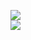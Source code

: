 [![](https://img.shields.io/badge/Made%20With-Github%20Spray-lightgrey.svg?style=for-the-badge&logo=github)](https://github.com/Annihil/github-spray#6103)  
[![](https://i.imgur.com/2DrTn0Z.gif)](https://github.com/Annihil/github-spray)